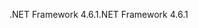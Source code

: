 <span data-ttu-id="312c1-101">.NET Framework 4.6.1</span><span class="sxs-lookup"><span data-stu-id="312c1-101">.NET Framework 4.6.1</span></span>
